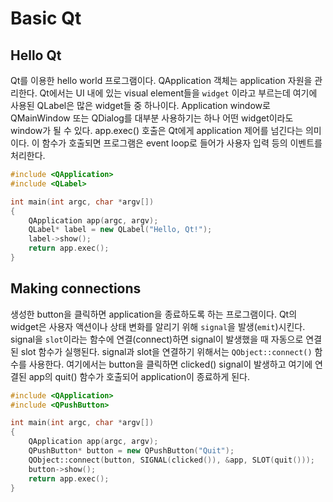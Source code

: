 # Basic Qt

## Hello Qt

Qt를 이용한 hello world 프로그램이다. QApplication 객체는 application 자원을 관리한다. Qt에서는 UI 내에 있는 visual element들을 `widget` 이라고 부르는데 여기에 사용된 QLabel은 많은 widget들 중 하나이다. Application window로 QMainWindow 또는 QDialog를 대부분 사용하기는 하나 어떤 widget이라도 window가 될 수 있다. app.exec() 호출은 Qt에게 application 제어를 넘긴다는 의미이다. 이 함수가 호출되면 프로그램은 event loop로 들어가 사용자 입력 등의 이벤트를 처리한다.

```cc
#include <QApplication>
#include <QLabel>

int main(int argc, char *argv[])
{
    QApplication app(argc, argv);
    QLabel* label = new QLabel("Hello, Qt!");
    label->show();
    return app.exec();
}
```

## Making connections

생성한 button을 클릭하면 application을 종료하도록 하는 프로그램이다. Qt의 widget은 사용자 액션이나 상태 변화를 알리기 위해 `signal`을 발생(`emit`)시킨다. signal을 `slot`이라는 함수에 연결(connect)하면 signal이 발생했을 때 자동으로 연결된 slot 함수가 실행된다. signal과 slot을 연결하기 위해서는 `QObject::connect()` 함수를 사용한다. 여기에서는 button을 클릭하면 clicked() signal이 발생하고 여기에 연결된 app의 quit() 함수가 호출되어 application이 종료하게 된다.

```cc
#include <QApplication>
#include <QPushButton>

int main(int argc, char *argv[])
{
    QApplication app(argc, argv);
    QPushButton* button = new QPushButton("Quit");
    QObject::connect(button, SIGNAL(clicked()), &app, SLOT(quit()));
    button->show();
    return app.exec();
}
```
